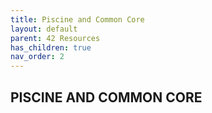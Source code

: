 ```yaml
---
title: Piscine and Common Core
layout: default
parent: 42 Resources
has_children: true
nav_order: 2
---
```


## **PISCINE AND COMMON CORE**